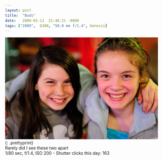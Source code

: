 ```yaml
---
layout: post
title:  "Buds"
date:   2009-02-11  21:48:21 -0600
tags: ["2009",  D300, "50.0 mm f/1.4", Genesis]
---
```

![:title](/images/2009/2009_0211_DSC3369.jpg)
{: .prettyprint}  
Rarely did I see these two apart  
1/80 sec, f/1.4, ISO 200 - Shutter clicks this day: 163